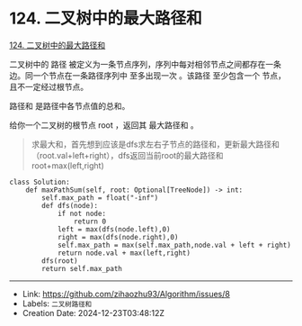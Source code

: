 # 124. 二叉树中的最大路径和

[124. 二叉树中的最大路径和](https://leetcode.cn/problems/binary-tree-maximum-path-sum/)

二叉树中的 路径 被定义为一条节点序列，序列中每对相邻节点之间都存在一条边。同一个节点在一条路径序列中 至多出现一次 。该路径 至少包含一个 节点，且不一定经过根节点。

路径和 是路径中各节点值的总和。

给你一个二叉树的根节点 root ，返回其 最大路径和 。

> 求最大和，首先想到应该是dfs求左右子节点的路径和，更新最大路径和（root.val+left+right），dfs返回当前root的最大路径和 root+max(left,right)

```
class Solution:
    def maxPathSum(self, root: Optional[TreeNode]) -> int:
        self.max_path = float("-inf")
        def dfs(node):
            if not node:
                return 0
            left = max(dfs(node.left),0)
            right = max(dfs(node.right),0)
            self.max_path = max(self.max_path,node.val + left + right)
            return node.val + max(left,right)
        dfs(root)
        return self.max_path
```

---

* Link: https://github.com/zihaozhu93/Algorithm/issues/8
* Labels: `二叉树路径和`
* Creation Date: 2024-12-23T03:48:12Z
